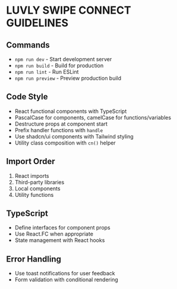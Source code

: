 # LUVLY SWIPE CONNECT GUIDELINES

## Commands
- `npm run dev` - Start development server
- `npm run build` - Build for production
- `npm run lint` - Run ESLint
- `npm run preview` - Preview production build

## Code Style
- React functional components with TypeScript
- PascalCase for components, camelCase for functions/variables
- Destructure props at component start
- Prefix handler functions with `handle`
- Use shadcn/ui components with Tailwind styling
- Utility class composition with `cn()` helper

## Import Order
1. React imports
2. Third-party libraries
3. Local components
4. Utility functions

## TypeScript
- Define interfaces for component props
- Use React.FC when appropriate
- State management with React hooks

## Error Handling
- Use toast notifications for user feedback
- Form validation with conditional rendering